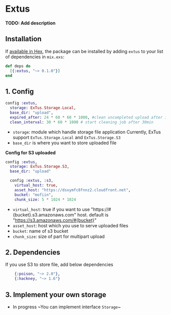 # Extus

**TODO: Add description**

## Installation

If [available in Hex](https://hex.pm/docs/publish), the package can be installed
by adding `extus` to your list of dependencies in `mix.exs`:

```elixir
def deps do
  [{:extus, "~> 0.1.0"}]
end
```

## 1. Config

```elixir
config :extus,
  storage: ExTus.Storage.Local,
  base_dir: "upload",
  expired_after: 24 * 60 * 60 * 1000, #clean uncompleted upload after 1 day
  clean_interval: 30 * 60 * 1000 # start cleaning job after 30min
```

- `storage`: module which handle storage file application
  Currently, ExTus support `ExTus.Storage.Local` and `ExTus.Storage.S3`
- `base_dir` is where you want to store uploaded file


**Config for S3 uploaded**

```elixir
config :extus,
  storage: ExTus.Storage.S3,
  base_dir: "upload"

  config :extus, :s3,
    virtual_host: true,
    asset_host: "https://dsxymfc8fnnz2.cloudfront.net",
    bucket: "mofiin",
    chunk_size: 5 * 1024 * 1024
```

 - `virtual_host`: true if you want to use "https://#{bucket}.s3.amazonaws.com" host.
 default is "https://s3.amazonaws.com/#{bucket}"
 - `asset_host`: host which you use to serve uploaded files
 - `bucket`: name of s3 bucket
 - `chunk_size`: size of part for multipart upload


## 2. Dependencies
If you use S3 to store file, add below dependencies
```elixir
    {:poison, "~> 2.0"},
    {:hackney, "~> 1.6"}
```

## 3. Implement your own storage
  - In progress
 ~You can implement interface `Storage`~
